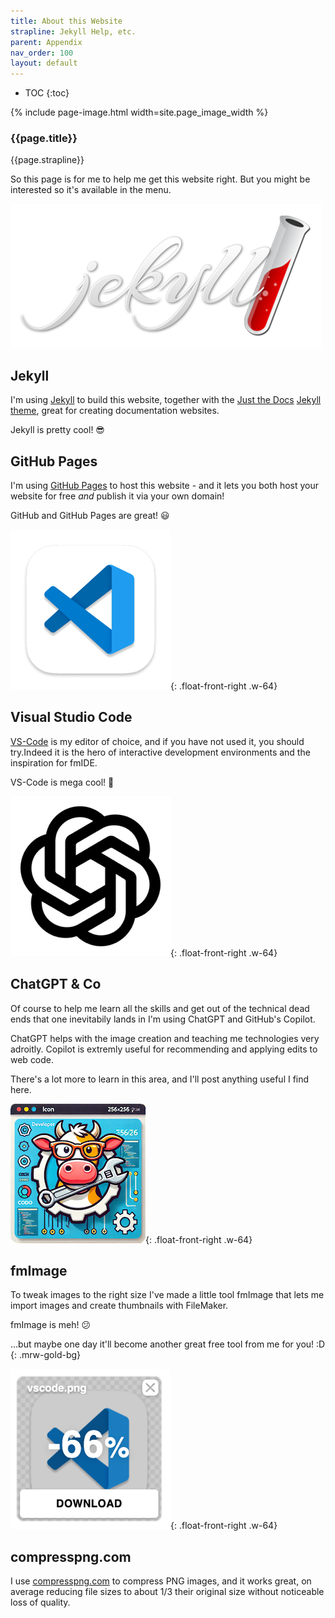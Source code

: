 ```yaml
---
title: About this Website
strapline: Jekyll Help, etc.
parent: Appendix
nav_order: 100
layout: default
---
```

- TOC
{:toc}

{% include page-image.html width=site.page_image_width %}

### {{page.title}}

{{page.strapline}}

So this page is for me to help me get this website right. But you might be interested so it's available in the menu.

![Jekyll](/assets/images/jekyll.png)

## Jekyll

I'm using [Jekyll](https://jekyllrb.com/) to build this website, together with the [Just the Docs](https://jekyllthemes.io/theme/just-the-docs) [Jekyll theme](https://jekyllthemes.io/), great for creating documentation websites.

Jekyll is pretty cool! 😎

## GitHub Pages

I'm using [GitHub Pages](https://pages.github.com/) to host this website - and it lets you both host your website for free *and* publish it via your own domain!

GitHub and GitHub Pages are great! 😃

![Visual Studio Code](/assets/images/vscode.png){: .float-front-right .w-64}

## Visual Studio Code

[VS-Code](https://code.visualstudio.com/) is my editor of choice, and if you have not used it, you should try.Indeed it is the hero of interactive development environments and the inspiration for fmIDE.

VS-Code is mega cool! 🤩

![ChatGPT](/assets/images/chatgpt.png){: .float-front-right .w-64}

## ChatGPT & Co

Of course to help me learn all the skills and get out of the technical dead ends that one inevitabily lands in  I'm using ChatGPT and GitHub's Copilot.

ChatGPT helps with the image creation and teaching me technologies very adroitly. Copilot is extremly useful for recommending and applying edits to web code. 

There's a lot more to learn in this area, and I'll post anything useful I find here.

![fmImage](/assets/images/tool-icon-256-x-256.png){: .float-front-right .w-64}

## fmImage

To tweak images to the right size I've made a little tool fmImage that lets me import images and create thumbnails with FileMaker.

fmImage is meh! 😕

…but maybe one day it'll become another great free tool from me for you! :D
{: .mrw-gold-bg}

![compresspng.com](/assets/images/compresspng-66pc.png){: .float-front-right .w-64}

## compresspng.com

I use [compresspng.com](https://compresspng.com/) to compress PNG images, and it works great, on average reducing file sizes to about 1/3 their original size without noticeable loss of quality.
